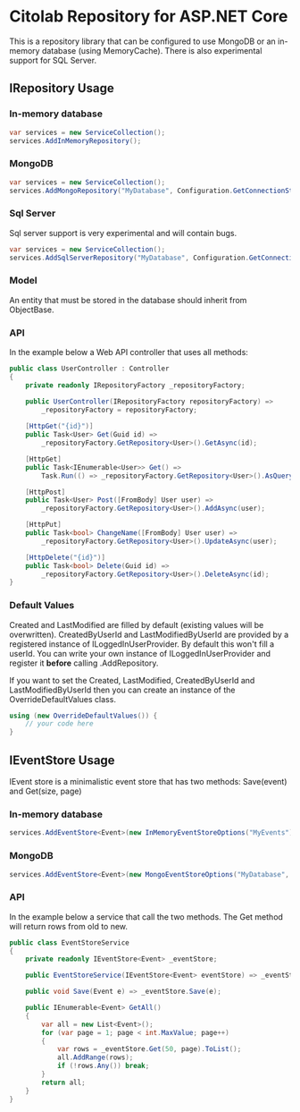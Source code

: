 ﻿# Citolab Repository for ASP.NET Core

This is a repository library that can be configured to use MongoDB or an in-memory database (using MemoryCache).
There is also experimental support for SQL Server.

## IRepository Usage

### In-memory database
```C#
var services = new ServiceCollection();
services.AddInMemoryRepository();

```
### MongoDB
```C#
var services = new ServiceCollection();
services.AddMongoRepository("MyDatabase", Configuration.GetConnectionString("MongoDB"));

```

### Sql Server

Sql server support is very experimental and will contain bugs. 
```C#
var services = new ServiceCollection();
services.AddSqlServerRepository("MyDatabase", Configuration.GetConnectionString("SqlServer"));

```

### Model

An entity that must be stored in the database should inherit from ObjectBase.


### API

In the example below a Web API controller that uses all methods:

```C#
public class UserController : Controller
{
    private readonly IRepositoryFactory _repositoryFactory;

    public UserController(IRepositoryFactory repositoryFactory) => 
        _repositoryFactory = repositoryFactory;
        
    [HttpGet("{id}")]
    public Task<User> Get(Guid id) => 
        _repositoryFactory.GetRepository<User>().GetAsync(id);

    [HttpGet]
    public Task<IEnumerable<User>> Get() => 
        Task.Run(() => _repositoryFactory.GetRepository<User>().AsQueryable().AsEnumerable());

    [HttpPost]
    public Task<User> Post([FromBody] User user) =>
        _repositoryFactory.GetRepository<User>().AddAsync(user);

    [HttpPut]
    public Task<bool> ChangeName([FromBody] User user) =>
        _repositoryFactory.GetRepository<User>().UpdateAsync(user);

    [HttpDelete("{id}")]
    public Task<bool> Delete(Guid id) =>
        _repositoryFactory.GetRepository<User>().DeleteAsync(id);
}
```

### Default Values
Created and LastModified are filled by default (existing values will be overwritten). CreatedByUserId and LastModifiedByUserId are provided by a registered instance of ILoggedInUserProvider. By default this won't fill a userId. You can write your own instance of ILoggedInUserProvider and register it **before** calling .AddRepository.

If you want to set the Created, LastModified, CreatedByUserId and LastModifiedByUserId then you can create an instance of the OverrideDefaultValues class.
```C#
using (new OverrideDefaultValues()) {
    // your code here
}
```

## IEventStore Usage

IEvent store is a minimalistic event store that has two methods: Save(event) and Get(size, page)

### In-memory database
```C#
services.AddEventStore<Event>(new InMemoryEventStoreOptions("MyEvents"));
```
### MongoDB

```C#
services.AddEventStore<Event>(new MongoEventStoreOptions("MyDatabase", Configuration.GetConnectionString("MongoDB"), "MyEvents"));
```

### API

In the example below a service that call the two methods. The Get method will return rows from old to new.

```C#
public class EventStoreService
{
    private readonly IEventStore<Event> _eventStore;

    public EventStoreService(IEventStore<Event> eventStore) => _eventStore = eventStore;

    public void Save(Event e) => _eventStore.Save(e);

    public IEnumerable<Event> GetAll()
    {
        var all = new List<Event>();
        for (var page = 1; page < int.MaxValue; page++)
        {
            var rows = _eventStore.Get(50, page).ToList();
            all.AddRange(rows);
            if (!rows.Any()) break;
        }
        return all;
    }
}
```
